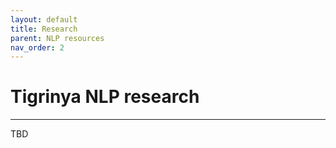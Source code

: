 ```yaml
---
layout: default
title: Research
parent: NLP resources
nav_order: 2
---
```

# Tigrinya NLP research
---
TBD